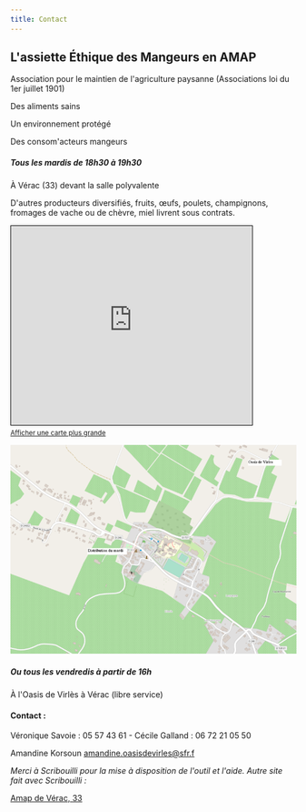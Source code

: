 ```yaml
---
title: Contact
---
```

## L'assiette Éthique des Mangeurs en AMAP

Association pour le maintien de l'agriculture paysanne (Associations loi du 1er juillet 1901)

Des aliments sains

Un environnement protégé

Des consom'acteurs mangeurs

##### Tous les mardis de 18h30 à 19h30
À Vérac (33) devant la salle polyvalente


D'autres producteurs diversifiés, fruits, œufs, poulets, champignons, fromages de vache ou de chèvre, miel livrent sous contrats.

<iframe width="425" height="350" frameborder="0" scrolling="no" marginheight="0" marginwidth="0" src="https://www.openstreetmap.org/export/embed.html?bbox=-0.34312427043914795%2C44.99053354912238%2C-0.3395837545394898%2C44.99207572556662&amp;layer=mapnik&amp;marker=44.99130559097957%2C-0.34135401248931885" style="border: 1px solid black"></iframe><br/><small><a href="https://www.openstreetmap.org/?mlat=44.99131&amp;mlon=-0.34135#map=19/44.99130/-0.34135">Afficher une carte plus grande</a></small>

![Plan de Vérac](https://github.com/laem-amap/test-website-repo-3796/blob/main/images/PlanOSM-Verac-Oasis.png?raw=true)

##### Ou tous les vendredis à partir de 16h
À l'Oasis de Virlès à Vérac (libre service)


#### Contact :
Véronique Savoie : 05 57 43 61 - Cécile Galland : 06 72 21 05 50

Amandine Korsoun <amandine.oasisdevirles@sfr.f>

_Merci à Scribouilli pour la mise à disposition de l'outil et l'aide.
Autre site fait avec Scribouilli :_
 
[Amap de Vérac, 33](https://laem-amap.github.io/test-website-repo-3796)